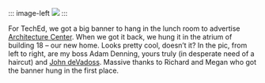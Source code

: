 ::: image-left
[![](http://image.devhawk.net/blog-content/20040709-architecture-center-banner/ArchCenterBanner_1_thumb.jpg)](http://image.devhawk.net/blog-content/20040709-architecture-center-banner/ArchCenterBanner_1.jpg)
:::

For TechEd, we got a big banner to hang in the lunch room to advertise
[Architecture Center](http://msdn.microsoft.com/architecture). When we
got it back, we hung it in the atrium of building 18 – our new home.
Looks pretty cool, doesn’t it? In the pic, from left to right, are my
boss Adam Denning, yours truly (in desperate need of a haircut) and
[John deVadoss](http://blogs.msdn.com/jdevados). Massive thanks to
Richard and Megan who got the banner hung in the first place.
